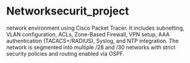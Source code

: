# Networksecurit_project
 network environment using Cisco Packet Tracer. It includes subnetting, VLAN configuration, ACLs, Zone-Based Firewall, VPN setup, AAA authentication (TACACS+/RADIUS), Syslog, and NTP integration. The network is segmented into multiple /28 and /30 networks with strict security policies and routing enabled via OSPF.
